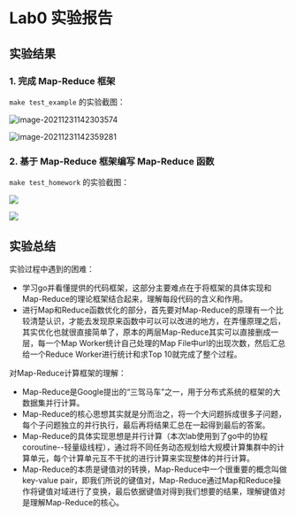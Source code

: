 # Lab0 实验报告

## 实验结果

### 1. 完成 Map-Reduce 框架

`make test_example` 的实验截图：

![image-20211231142303574](E:\vldbss-2021\lab0\image-20211231142303574.png)

![image-20211231142359281](E:\vldbss-2021\lab0\image-20211231142359281.png)

### 2. 基于 Map-Reduce 框架编写 Map-Reduce 函数

`make test_homework` 的实验截图：

![](E:\vldbss-2021\lab0\image-20211231225827759.png)

![](E:\vldbss-2021\lab0\image-20211231225845543.png)

## 实验总结

实验过程中遇到的困难：

* 学习go并看懂提供的代码框架，这部分主要难点在于将框架的具体实现和Map-Reduce的理论框架结合起来，理解每段代码的含义和作用。
* 进行Map和Reduce函数优化的部分，首先要对Map-Reduce的原理有一个比较清楚认识，才能去发现原来函数中可以可以改进的地方，在弄懂原理之后，其实优化也就很直接简单了，原本的两层Map-Reduce其实可以直接删成一层，每一个Map Worker统计自己处理的Map File中url的出现次数，然后汇总给一个Reduce Worker进行统计和求Top 10就完成了整个过程。

对Map-Reduce计算框架的理解：

* Map-Reduce是Google提出的“三驾马车”之一，用于分布式系统的框架的大数据集并行计算。
* Map-Reduce的核心思想其实就是分而治之，将一个大问题拆成很多子问题，每个子问题独立的并行执行，最后再将结果汇总在一起得到最后的答案。
* Map-Reduce的具体实现思想是并行计算（本次lab使用到了go中的协程coroutine--轻量级线程），通过将不同任务动态规划给大规模计算集群中的计算单元，每个计算单元互不干扰的进行计算来实现整体的并行计算。
* Map-Reduce的本质是键值对的转换，Map-Reduce中一个很重要的概念叫做key-value pair，即我们所说的键值对，Map-Reduce通过Map和Reduce操作将键值对域进行了变换，最后依据键值对得到我们想要的结果，理解键值对是理解Map-Reduce的核心。

